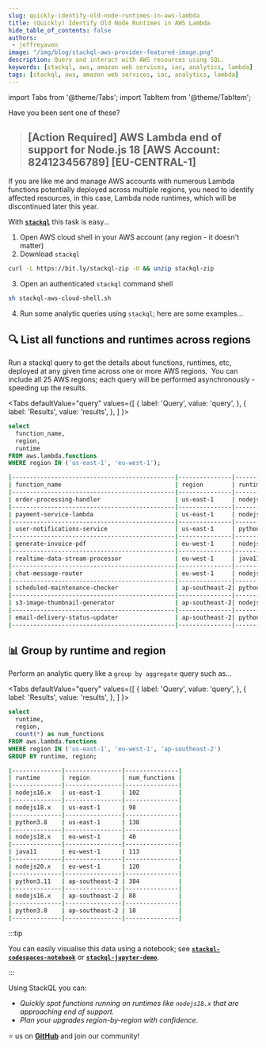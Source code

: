 ```yaml
---
slug: quickly-identify-old-node-runtimes-in-aws-lambda
title: (Quickly) Identify Old Node Runtimes in AWS Lambda
hide_table_of_contents: false
authors:  
 - jeffreyaven
image: "/img/blog/stackql-aws-provider-featured-image.png"
description: Query and interact with AWS resources using SQL.
keywords: [stackql, aws, amazon web services, iac, analytics, lambda]
tags: [stackql, aws, amazon web services, iac, analytics, lambda]
---
```


import Tabs from '@theme/Tabs';
import TabItem from '@theme/TabItem';

Have you been sent one of these?

> ## [Action Required] AWS Lambda end of support for Node.js 18 [AWS Account: 824123456789] [EU-CENTRAL-1]

If you are like me and manage AWS accounts with numerous Lambda functions potentially deployed across multiple regions, you need to identify affected resources, in this case, Lambda node runtimes, which will be discontinued later this year.  

With [__`stackql`__](https://github.com/stackql/stackql) this task is easy...

1. Open AWS cloud shell in your AWS account (any region - it doesn't matter)
2. Download `stackql`
```bash
curl -L https://bit.ly/stackql-zip -O && unzip stackql-zip
```
3. Open an authenticated `stackql` command shell
```bash
sh stackql-aws-cloud-shell.sh
```
4. Run some analytic queries using `stackql`; here are some examples...

## 🔍 List all functions and runtimes across regions

Run a stackql query to get the details about functions, runtimes, etc, deployed at any given time across one or more AWS regions.  You can include all 25 AWS regions; each query will be performed asynchronously - speeding up the results.

<Tabs
  defaultValue="query"
  values={[
    { label: 'Query', value: 'query', },
    { label: 'Results', value: 'results', },
  ]
}>
<TabItem value="query">

```sql
select 
  function_name, 
  region,
  runtime 
FROM aws.lambda.functions 
WHERE region IN ('us-east-1', 'eu-west-1');
```

</TabItem>
<TabItem value="results">

```bash
|----------------------------------------------|---------------|------------|
| function_name                                | region        | runtime    |
|----------------------------------------------|---------------|------------|
| order-processing-handler                     | us-east-1     | nodejs16.x |
|----------------------------------------------|---------------|------------|
| payment-service-lambda                       | us-east-1     | nodejs18.x |
|----------------------------------------------|---------------|------------|
| user-notifications-service                   | us-east-1     | python3.8  |
|----------------------------------------------|---------------|------------|
| generate-invoice-pdf                         | eu-west-1     | nodejs18.x |
|----------------------------------------------|---------------|------------|
| realtime-data-stream-processor               | eu-west-1     | java11     |
|----------------------------------------------|---------------|------------|
| chat-message-router                          | eu-west-1     | nodejs20.x |
|----------------------------------------------|---------------|------------|
| scheduled-maintenance-checker                | ap-southeast-2| python3.11 |
|----------------------------------------------|---------------|------------|
| s3-image-thumbnail-generator                 | ap-southeast-2| nodejs16.x |
|----------------------------------------------|---------------|------------|
| email-delivery-status-updater                | ap-southeast-2| python3.8  |
|----------------------------------------------|---------------|------------|
```

</TabItem>
</Tabs>

## 📊 Group by runtime and region

Perform an analytic query like a `group by aggregate` query such as...

<Tabs
  defaultValue="query"
  values={[
    { label: 'Query', value: 'query', },
    { label: 'Results', value: 'results', },
  ]
}>
<TabItem value="query">

```sql
select 
  runtime, 
  region, 
  count(*) as num_functions 
FROM aws.lambda.functions 
WHERE region IN ('us-east-1', 'eu-west-1', 'ap-southeast-2')
GROUP BY runtime, region;
```

</TabItem>
<TabItem value="results">


</TabItem>
</Tabs>

```bash
|--------------|----------------|---------------|
| runtime      | region         | num_functions |
|--------------|----------------|---------------|
| nodejs16.x   | us-east-1      | 102           |
|--------------|----------------|---------------|
| nodejs18.x   | us-east-1      | 98            |
|--------------|----------------|---------------|
| python3.8    | us-east-1      | 138           |
|--------------|----------------|---------------|
| nodejs18.x   | eu-west-1      | 40            |
|--------------|----------------|---------------|
| java11       | eu-west-1      | 113           |
|--------------|----------------|---------------|
| nodejs20.x   | eu-west-1      | 120           |
|--------------|----------------|---------------|
| python3.11   | ap-southeast-2 | 384           |
|--------------|----------------|---------------|
| nodejs16.x   | ap-southeast-2 | 88            |
|--------------|----------------|---------------|
| python3.8    | ap-southeast-2 | 18            |
|--------------|----------------|---------------|
```

:::tip

You can easily visualise this data using a notebook; see [__`stackql-codespaces-notebook`__](https://github.com/stackql/stackql-codespaces-notebook) or [__`stackql-jupyter-demo`__](https://github.com/stackql/stackql-jupyter-demo).

:::

Using StackQL you can:
- *Quickly spot functions running on runtimes like `nodejs18.x` that are approaching end of support.*
- *Plan your upgrades region-by-region with confidence.*

⭐ us on [__GitHub__](https://github.com/stackql/stackql) and join our community!